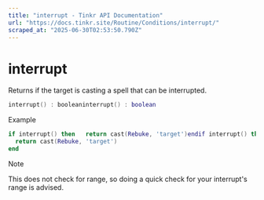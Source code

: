 ```yaml
---
title: "interrupt - Tinkr API Documentation"
url: "https://docs.tinkr.site/Routine/Conditions/interrupt/"
scraped_at: "2025-06-30T02:53:50.790Z"
---
```


# interrupt

Returns if the target is casting a spell that can be interrupted.

```lua
interrupt() : booleaninterrupt() : boolean
```

Example

```lua
if interrupt() then   return cast(Rebuke, 'target')endif interrupt() then 
  return cast(Rebuke, 'target')
end 
```

Note

This does not check for range, so doing a quick check for your interrupt's range is advised.